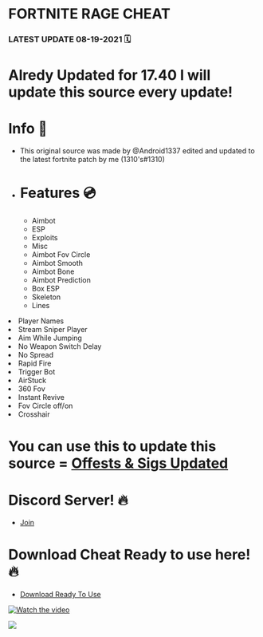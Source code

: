 # FORTNITE RAGE CHEAT 
 
### LATEST UPDATE 08-19-2021 🗓

# Alredy Updated for 17.40 I will update this source every update!

# Info 📝
<ul><li>This original source was made by @Android1337 edited and updated to the latest fortnite patch by me (1310's#1310)</li><li>
 
# Features 💿
<ul><li>Aimbot</li><li>ESP</li><li>Exploits</li><li>Misc</li><li>Aimbot Fov Circle</li><li>Aimbot Smooth</li><li>Aimbot Bone</li><li>Aimbot Prediction</li>
<li>Box ESP</li></ul><ul><li>Skeleton</li><li>Lines</li></ul></ul></li><li>Player Names</li></ul></li><li>Stream Sniper Player</li></ul></li><li>Aim While Jumping</li></ul></li><li>No Weapon Switch Delay</li></ul></li><li>No Spread</li></ul></li><li>Rapid Fire</li></ul></li><li>Trigger Bot</li></ul></li><li>AirStuck</li></ul></li><li>360 Fov</li></ul></li><li>Instant Revive</li></ul></li><li>Fov Circle off/on</li></ul></li><li>Crosshair</li></ul>

# You can use this to update this source = [Offests & Sigs Updated](https://github.com/ItsVITAL/Fortnite-Latest-Patch-Offests)

# Discord Server! 🔥

- [Join](https://discord.gg/wr3v9WzWdN)

# Download Cheat Ready to use here! 🔥

- [Download Ready To Use](https://link-to.net/148261/DildRageUpdated)

[![Watch the video](https://i.imgur.com/vKb2F1B.png)](https://streamable.com/xmx49y)

![](https://komarev.com/ghpvc/?username=ItsVITAL&color=yellow)






